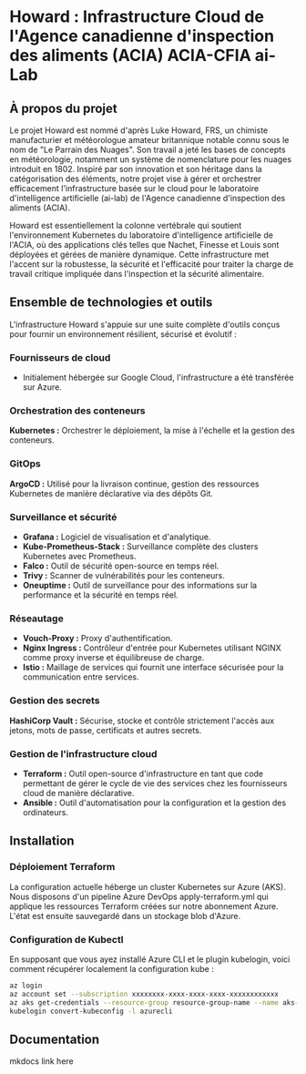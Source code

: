 # Howard : Infrastructure Cloud de l'Agence canadienne d'inspection des aliments (ACIA) ACIA-CFIA ai-Lab

## À propos du projet

Le projet Howard est nommé d'après Luke Howard, FRS, un chimiste manufacturier
et météorologue amateur britannique notable connu sous le nom de
"Le Parrain des Nuages". Son travail a jeté les bases de concepts en
météorologie, notamment un système de nomenclature pour les nuages introduit
en 1802. Inspiré par son innovation et son héritage dans la catégorisation des
éléments, notre projet vise à gérer et orchestrer efficacement l'infrastructure
basée sur le cloud pour le laboratoire d'intelligence artificielle (ai-lab)
de l'Agence canadienne d'inspection des aliments (ACIA).

Howard est essentiellement la colonne vertébrale qui soutient l'environnement
Kubernetes du laboratoire d'intelligence artificielle de l'ACIA, où des
applications clés telles que Nachet, Finesse et Louis sont déployées et gérées
de manière dynamique. Cette infrastructure met l'accent sur la robustesse, la
sécurité et l'efficacité pour traiter la charge de travail critique impliquée
dans l'inspection et la sécurité alimentaire.

## Ensemble de technologies et outils

L'infrastructure Howard s'appuie sur une suite complète d'outils conçus pour
fournir un environnement résilient, sécurisé et évolutif :

### Fournisseurs de cloud

- Initialement hébergée sur Google Cloud, l'infrastructure a
été transférée sur Azure.

### Orchestration des conteneurs

**Kubernetes :** Orchestrer le déploiement, la mise à l'échelle et la
gestion des conteneurs.

### GitOps

**ArgoCD :** Utilisé pour la livraison continue, gestion des ressources
Kubernetes de manière déclarative via des dépôts Git.

### Surveillance et sécurité

- **Grafana :** Logiciel de visualisation et d'analytique.
- **Kube-Prometheus-Stack :** Surveillance complète des clusters Kubernetes
avec Prometheus.
- **Falco :** Outil de sécurité open-source en temps réel.
- **Trivy :** Scanner de vulnérabilités pour les conteneurs.
- **Oneuptime :** Outil de surveillance pour des informations sur la
performance et la sécurité en temps réel.

### Réseautage

- **Vouch-Proxy :** Proxy d'authentification.
- **Nginx Ingress :** Contrôleur d'entrée pour Kubernetes utilisant NGINX comme
proxy inverse et équilibreuse de charge.
- **Istio :** Maillage de services qui fournit une interface sécurisée pour la
communication entre services.

### Gestion des secrets

**HashiCorp Vault :** Sécurise, stocke et contrôle strictement l'accès aux
jetons, mots de passe, certificats et autres secrets.

### Gestion de l'infrastructure cloud

- **Terraform :** Outil open-source d'infrastructure en tant que code permettant
de gérer le cycle de vie des services chez les fournisseurs cloud
de manière déclarative.
- **Ansible :** Outil d'automatisation pour la configuration et la gestion
des ordinateurs.

## Installation

### Déploiement Terraform

La configuration actuelle héberge un cluster Kubernetes sur Azure (AKS). Nous
disposons d'un pipeline Azure DevOps apply-terraform.yml qui applique les
ressources Terraform créées sur notre abonnement Azure. L'état est ensuite
sauvegardé dans un stockage blob d'Azure.

### Configuration de Kubectl

En supposant que vous ayez installé Azure CLI et le plugin kubelogin, voici
comment récupérer localement la configuration kube :

```bash
az login
az account set --subscription xxxxxxxx-xxxx-xxxx-xxxx-xxxxxxxxxxxx
az aks get-credentials --resource-group resource-group-name --name aks-name --overwrite-existing
kubelogin convert-kubeconfig -l azurecli
```

## Documentation

mkdocs link here
